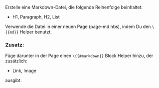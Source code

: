 Erstelle eine Markdown-Datei, die folgende Reihenfolge beinhaltet:

* H1, Paragraph, H2, List 

Verwende die Datei in einer neuen Page (page-md.hbs), indem Du den `\{{md}}` Helper benutzt. 

### Zusatz:
Füge darunter in der Page einen `\{{#markdown}}` Block Helper hinzu, der zusätzlich:

* Link, Image

ausgibt.